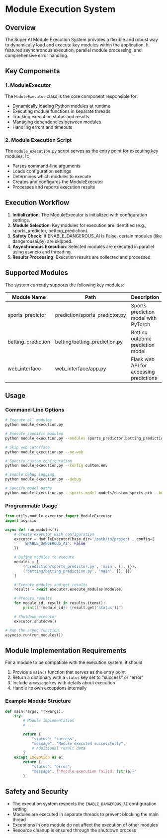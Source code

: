 # Module Execution System

## Overview

The Super AI Module Execution System provides a flexible and robust way to dynamically load and execute key modules within the application. It features asynchronous execution, parallel module processing, and comprehensive error handling.

## Key Components

### 1. ModuleExecutor

The `ModuleExecutor` class is the core component responsible for:
- Dynamically loading Python modules at runtime
- Executing module functions in separate threads
- Tracking execution status and results
- Managing dependencies between modules
- Handling errors and timeouts

### 2. Module Execution Script

The `module_execution.py` script serves as the entry point for executing key modules. It:
- Parses command-line arguments
- Loads configuration settings
- Determines which modules to execute
- Creates and configures the ModuleExecutor
- Processes and reports execution results

## Execution Workflow

1. **Initialization**: The ModuleExecutor is initialized with configuration settings.
2. **Module Selection**: Key modules for execution are identified (e.g., sports_predictor, betting_prediction).
3. **Safety Check**: If ENABLE_DANGEROUS_AI is False, certain modules (like dangerousai.py) are skipped.
4. **Asynchronous Execution**: Selected modules are executed in parallel using asyncio and threading.
5. **Results Processing**: Execution results are collected and processed.

## Supported Modules

The system currently supports the following key modules:

| Module Name | Path | Description |
|-------------|------|-------------|
| sports_predictor | prediction/sports_predictor.py | Sports prediction model with PyTorch |
| betting_prediction | betting/betting_prediction.py | Betting outcome prediction model |
| web_interface | web_interface/app.py | Flask web API for accessing predictions |

## Usage

### Command-Line Options

```bash
# Execute all modules
python module_execution.py

# Execute specific modules
python module_execution.py --modules sports_predictor,betting_prediction

# Skip web interface
python module_execution.py --no-web

# Specify custom configuration
python module_execution.py --config custom.env

# Enable debug logging
python module_execution.py --debug

# Specify model paths
python module_execution.py --sports-model models/custom_sports.pth --betting-model models/custom_betting.pth
```

### Programmatic Usage

```python
from utils.module_executor import ModuleExecutor
import asyncio

async def run_modules():
    # Create executor with configuration
    executor = ModuleExecutor(base_dir='/path/to/project', config={
        'ENABLE_DANGEROUS_AI': False
    })

    # Define modules to execute
    modules = [
        ('prediction/sports_predictor.py', 'main', [], {}),
        ('betting/betting_prediction.py', 'main', [], {})
    ]

    # Execute modules and get results
    results = await executor.execute_modules(modules)

    # Process results
    for module_id, result in results.items():
        print(f"{module_id}: {result.get('status')}")

    # Shutdown executor
    executor.shutdown()

# Run the async function
asyncio.run(run_modules())
```

## Module Implementation Requirements

For a module to be compatible with the execution system, it should:

1. Provide a `main()` function that serves as the entry point
2. Return a dictionary with a `status` key set to "success" or "error"
3. Include a `message` key with details about execution
4. Handle its own exceptions internally

### Example Module Structure

```python
def main(*args, **kwargs):
    try:
        # Module implementation
        # ...

        return {
            "status": "success",
            "message": "Module executed successfully",
            # Additional result data
        }
    except Exception as e:
        return {
            "status": "error",
            "message": f"Module execution failed: {str(e)}"
        }
```

## Safety and Security

- The execution system respects the `ENABLE_DANGEROUS_AI` configuration setting
- Modules are executed in separate threads to prevent blocking the main thread
- Exceptions in one module do not affect the execution of other modules
- Resource cleanup is ensured through the shutdown process
